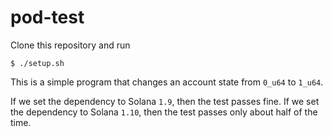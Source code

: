 # pod-test

Clone this repository and run
```
$ ./setup.sh
```

This is a simple program that changes an account state from `0_u64` to `1_u64`.

If we set the dependency to Solana `1.9`, then the test passes fine.
If we set the dependency to Solana `1.10`, then the test passes only about half of the time.
